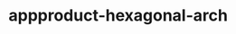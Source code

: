  # appproduct-hexagonal-arch                 
            
         
                    
   
      
      
       
    
 
 
